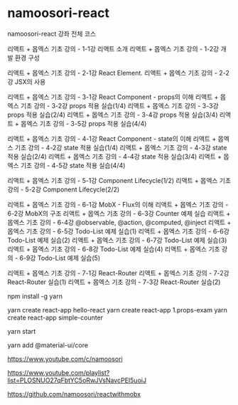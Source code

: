 # namoosori-react
namoosori-react 강좌 전체 코스

리액트 + 몹엑스 기초 강의 - 1-1강 리액트 소개
리액트 + 몹엑스 기초 강의 - 1-2강 개발 환경 구성

리액트 + 몹엑스 기초 강의 - 2-1강 React Element.
리액트 + 몹엑스 기초 강의 - 2-2강 JSX의 사용

리액트 + 몹엑스 기초 강의 - 3-1강 React Component - props의 이해
리액트 + 몹엑스 기초 강의 - 3-2강 props 적용 실습(1/4)
리액트 + 몹엑스 기초 강의 - 3-3강 props 적용 실습(2/4)
리액트 + 몹엑스 기초 강의 - 3-4강 props 적용 실습(3/4)
리액트 + 몹엑스 기초 강의 - 3-5강 props 적용 실습(4/4)

리액트 + 몹엑스 기초 강의 - 4-1강 React Component - state의 이해
리액트 + 몹엑스 기초 강의 - 4-2강 state 적용 실습(1/4)
리액트 + 몹엑스 기초 강의 - 4-3강 state 적용 실습(2/4)
리액트 + 몹엑스 기초 강의 - 4-4강 state 적용 실습(3/4)
리액트 + 몹엑스 기초 강의 - 4-5강 state 적용 실습(4/4)

리액트 + 몹엑스 기초 강의 - 5-1강 Component Lifecycle(1/2)
리액트 + 몹엑스 기초 강의 - 5-2강 Component Lifecycle(2/2)

리액트 + 몹엑스 기초 강의 - 6-1강 MobX - Flux의 이해
리액트 + 몹엑스 기초 강의 - 6-2강 MobX의 구조
리액트 + 몹엑스 기초 강의 - 6-3강 Counter 예제 실습
리액트 + 몹엑스 기초 강의 - 6-4강 @observable, @action, @computed, @inject
리액트 + 몹엑스 기초 강의 - 6-5강 Todo-List 예제 실습(1)
리액트 + 몹엑스 기초 강의 - 6-6강 Todo-List 예제 실습(2)
리액트 + 몹엑스 기초 강의 - 6-7강 Todo-List 예제 실습(3)
리액트 + 몹엑스 기초 강의 - 6-8강 Todo-List 예제 실습(4)
리액트 + 몹엑스 기초 강의 - 6-9강 Todo-List 예제 실습(5)

리액트 + 몹엑스 기초 강의 - 7-1깅 React-Router
리액트 + 몹엑스 기초 강의 - 7-2강 React-Router 실습(1)
리액트 + 몹엑스 기초 강의 - 7-3강 React-Router 실습(2)

npm install -g yarn

yarn create react-app hello-react
yarn create react-app 1.props-exam
yarn create react-app simple-counter

yarn start

yarn add @material-ui/core

https://www.youtube.com/c/namoosori

https://www.youtube.com/playlist?list=PLOSNUO27qFbtYC5oRwJVsNavcPEI5uoiJ

https://github.com/namoosori/reactwithmobx